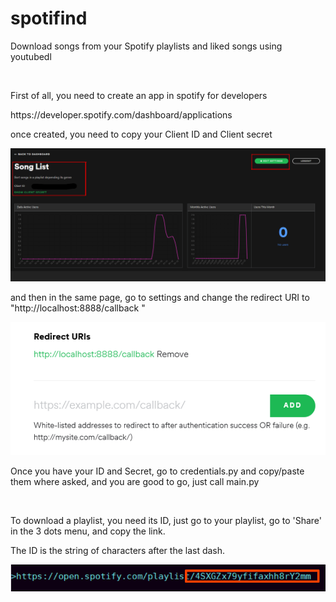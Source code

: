<h1>spotifind</h1>
<p>Download songs from your Spotify playlists and liked songs using youtubedl</p>
<br>
<p>First of all, you need to create an app in spotify for developers</p>
 https://developer.spotify.com/dashboard/applications
<br>
<p>once created, you need to copy your Client ID and Client secret</p>
<img src="imgs/settings.PNG">
<br>
<p>and then in the same page, go to settings and change the redirect URI to "http://localhost:8888/callback "</p>
<img src="imgs/uri.PNG">
<br>
<p>Once you have your ID and Secret, go to credentials.py and copy/paste them where asked, and you are good to go, just call main.py</p>
<br>
<p>To download a playlist, you need its ID, just go to your playlist, go to 'Share' in the 3 dots menu, and copy the link.</p>
<p>The ID is the string of characters after the last dash.</p>
<img src="imgs/link.PNG">